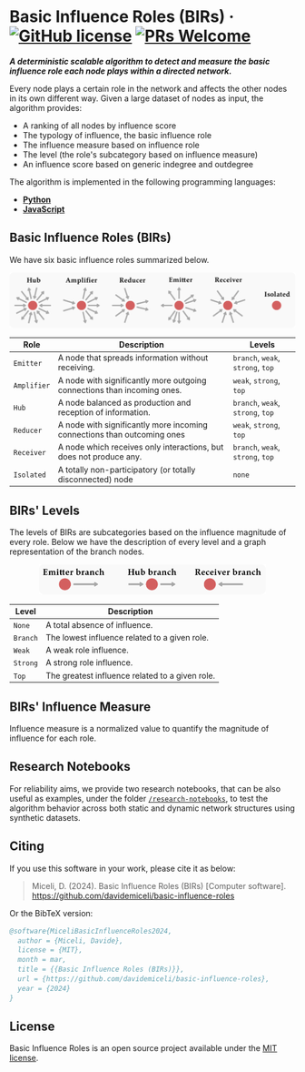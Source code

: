 # Basic Influence Roles (BIRs) &middot; [![GitHub license](https://img.shields.io/badge/license-MIT-blue.svg)](https://github.com/davidemiceli/basic-influence-roles/blob/master/LICENSE) [![PRs Welcome](https://img.shields.io/badge/PRs-welcome-brightgreen.svg)](https://github.com/davidemiceli/basic-influence-roles/pulls)

_**A deterministic scalable algorithm to detect and measure the basic influence role each node plays within a directed network.**_

Every node plays a certain role in the network and affects the other nodes in its own different way.
Given a large dataset of nodes as input, the algorithm provides:
- A ranking of all nodes by influence score
- The typology of influence, the basic influence role
- The influence measure based on influence role
- The level (the role's subcategory based on influence measure)
- An influence score based on generic indegree and outdegree

The algorithm is implemented in the following programming languages:
- [**Python**](/python)
- [**JavaScript**](/javascript)

## Basic Influence Roles (BIRs)

We have six basic influence roles summarized below.

<p align="center">
  <img src="figs/roles.svg" width="600">
</p>

Role | Description | Levels
--- | --- | --- |
`Emitter` | A node that spreads information without receiving. | `branch`, `weak`, `strong`, `top`
`Amplifier` | A node with significantly more outgoing connections than incoming ones. | `weak`, `strong`, `top`
`Hub` | A node balanced as production and reception of information. | `branch`, `weak`, `strong`, `top`
`Reducer` | A node with significantly more incoming connections than outcoming ones | `weak`, `strong`, `top`
`Receiver` | A node which receives only interactions, but does not produce any. | `branch`, `weak`, `strong`, `top`
`Isolated` | A totally non-participatory (or totally disconnected) node | `none`

## BIRs' Levels

The levels of BIRs are subcategories based on the influence magnitude of every role. Below we have the description of every level and a graph representation of the branch nodes.

<p align="center">
  <img src="figs/branch-roles.svg" width="400">
</p>

Level | Description
--- | --- |
`None` | A total absence of influence.
`Branch` | The lowest influence related to a given role.
`Weak` | A weak role influence.
`Strong` | A strong role influence.
`Top` | The greatest influence related to a given role.

## BIRs' Influence Measure

Influence measure is a normalized value to quantify the magnitude of influence for each role.

## Research Notebooks

For reliability aims, we provide two research notebooks, that can be also useful as examples, under the folder [`/research-notebooks`](/research-notebooks), to test the algorithm behavior across both static and dynamic network structures using synthetic datasets.

## Citing

If you use this software in your work, please cite it as below:

> Miceli, D. (2024). Basic Influence Roles (BIRs) [Computer software]. https://github.com/davidemiceli/basic-influence-roles

Or the BibTeX version:

```bibtex
@software{MiceliBasicInfluenceRoles2024,
  author = {Miceli, Davide},
  license = {MIT},
  month = mar,
  title = {{Basic Influence Roles (BIRs)}},
  url = {https://github.com/davidemiceli/basic-influence-roles},
  year = {2024}
}
```

## License

Basic Influence Roles is an open source project available under the [MIT license](https://github.com/davidemiceli/basic-influence-roles/blob/main/LICENSE).
